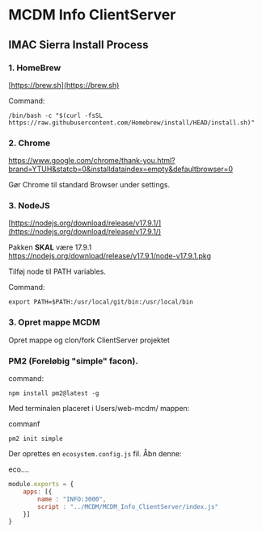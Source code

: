 # MCDM Info ClientServer





## IMAC Sierra Install Process

### 1. HomeBrew

[https://brew.sh](https://brew.sh)


Command:
```
/bin/bash -c "$(curl -fsSL https://raw.githubusercontent.com/Homebrew/install/HEAD/install.sh)"
```

### 2. Chrome
https://www.google.com/chrome/thank-you.html?brand=YTUH&statcb=0&installdataindex=empty&defaultbrowser=0

Gør Chrome til standard Browser under settings.

### 3. NodeJS

[https://nodejs.org/download/release/v17.9.1/](https://nodejs.org/download/release/v17.9.1/)

Pakken **SKAL** være 17.9.1     
https://nodejs.org/download/release/v17.9.1/node-v17.9.1.pkg 

Tilføj node til PATH variables.

Command:
```
export PATH=$PATH:/usr/local/git/bin:/usr/local/bin
```

### 3. Opret mappe MCDM

Opret mappe og clon/fork ClientServer projektet

### PM2 (Foreløbig "simple" facon).

command:

```
npm install pm2@latest -g
```
Med terminalen placeret i Users/web-mcdm/ mappen:

commanf
```
pm2 init simple
```

Der oprettes en `ecosystem.config.js` fil. Åbn denne:

eco....
```javascript
module.exports = {
    apps: [{
        name : "INFO:3000",
        script : "../MCDM/MCDM_Info_ClientServer/index.js"
    }]
}
```
